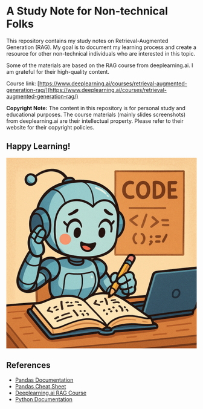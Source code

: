 # A Study Note for Non-technical Folks

This repository contains my study notes on Retrieval-Augmented Generation (RAG). My goal is to document my learning process and create a resource for other non-technical individuals who are interested in this topic.

Some of the materials are based on the RAG course from deeplearning.ai. I am grateful for their high-quality content.

Course link: [https://www.deeplearning.ai/courses/retrieval-augmented-generation-rag/](https://www.deeplearning.ai/courses/retrieval-augmented-generation-rag/)

**Copyright Note:** The content in this repository is for personal study and educational purposes. The course materials (mainly slides screenshots) from deeplearning.ai are their intellectual property. Please refer to their website for their copyright policies.

## Happy Learning!
<img src="./resource/coder.png" alt="Happy Learning" width="600">

## References
- [Pandas Documentation](https://pandas.pydata.org/)
- [Pandas Cheat Sheet](https://pandas.pydata.org/Pandas_Cheat_Sheet.pdf)
- [Deeplearning.ai RAG Course](https://www.deeplearning.ai/courses/retrieval-augmented-generation-rag/)
- [Python Documentation](https://docs.python.org/3/)
